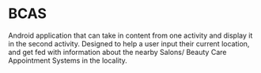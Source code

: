 # BCAS
Android application that can take in content from one activity and display it in the second activity.  Designed to help a user input their current location, and get fed with information about the nearby Salons/ Beauty Care Appointment Systems in the locality.
